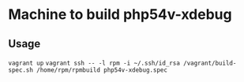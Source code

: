 Machine to build php54v-xdebug
========


Usage
-------
`vagrant up`
`vagrant ssh -- -l rpm -i ~/.ssh/id_rsa /vagrant/build-spec.sh /home/rpm/rpmbuild php54v-xdebug.spec`
